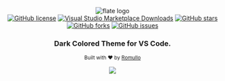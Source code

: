 <div align="center">
  <img alt="flate logo" src="https://github.com/hiukky/flate/raw/develop/assets/brand.png"/>
</div>

<div align="center">
  <a href="https://github.com/hiukky/flate/blob/master/LICENSE"><img alt="GitHub license" src="https://img.shields.io/github/license/hiukky/flate?color=%236BF178&style=flat-square"></a>
  <a href="https://marketplace.visualstudio.com/items?itemName=hiukky.flate"><img alt="Visual Studio Marketplace Downloads" src="https://img.shields.io/visual-studio-marketplace/d/hiukky.flate?color=A29BFE&style=flat-square"></a>
  <a href="https://github.com/hiukky/flate/stargazers"><img alt="GitHub stars" src="https://img.shields.io/github/stars/hiukky/flate?color=%234ab2fc&style=flat-square"></a>
  <a href="https://github.com/hiukky/flate/network"><img alt="GitHub forks" src="https://img.shields.io/github/forks/hiukky/flate?color=%23ff595e&style=flat-square"></a>
  <a href="https://github.com/hiukky/flate/issues"><img alt="GitHub issues" src="https://img.shields.io/github/issues/hiukky/flate?color=%23FFEE93&style=flat-square"></a>
  <h3>Dark Colored Theme for VS Code.</h3>
</div>

<div align="center">
  <sub>Built with ❤︎ by
  <a href="https://github.com/hiukky">Romullo</a>
  <br><br>
</div>

<div align="center">
    <img src="https://github.com/hiukky/flate/blob/develop/packages/vscode/assets/vscode.png?raw=true" />
</div>
